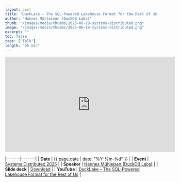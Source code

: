 ```yaml
---
layout: post
title: "DuckLake – The SQL-Powered Lakehouse Format for the Rest of Us"
author: "Hannes Mühleisen (DuckDB Labs)"
thumb: "/images/media/thumbs/2025-06-19-systems-distributed.png"
image: "/images/media/thumbs/2025-06-19-systems-distributed.png"
excerpt: ""
toc: false
tags: ["Talk"]
length: "55 min"
---
```


<div class="video-container">
<iframe width="560" height="315" src="https://www.youtube-nocookie.com/embed/YQEUkFWa69o?si=ms2SMtxElpzXGAQy" title="YouTube video player" frameborder="0" allow="accelerometer; autoplay; clipboard-write; encrypted-media; gyroscope; picture-in-picture; web-share" referrerpolicy="strict-origin-when-cross-origin" allowfullscreen></iframe>
</div>

|-------|-------|
| **Date** | {{ page.date | date: "%Y-%m-%d" }} |
| **Event** | [Systems Distributed 2025](https://systemsdistributed.com/) |
| **Speaker** | [Hannes Mühleisen (DuckDB Labs)](https://hannes.muehleisen.org/) |
| **Slide deck** | [Download](http://blobs.duckdb.org/slides/hannes-muehleisen-ducklake-systems-distributed.pdf) |
| **YouTube** | [DuckLake – The SQL-Powered Lakehouse Format for the Rest of Us](https://www.youtube.com/watch?v=YQEUkFWa69o) |
